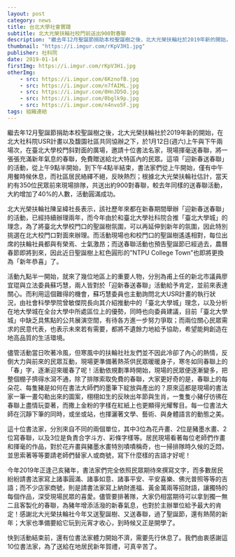 ```yaml
---
layout: post
category: news
title: 台北大學社會實踐
subtitle: 北大光榮扶輪社校門前送出900對春聯
description: "繼去年12月聖誕節捐助本校聖誕樹之後，北大光榮扶輪社於2019年新的開始，在北大社科院USR計畫以及馥園社區共同協辦之下，於1月12日(週六)上午與下午兩場次，在臺北大學校門斜對面的廣場，邀請十位書法名家，現場揮毫送春聯，將一張張充滿新年氣息的春聯，免費贈送給北大特區內的民眾。這項「迎新春送春聯」的活動，從上午9點半開始，到下午4點半結束，書法家們從上午開始，僅有中午用餐時候休息，而社區居民絡繹不絕，反映熱烈；根據北大光榮扶輪社估計，當天約有350位民眾前來現場排隊，共送出約900對春聯，較去年同樣的送春聯活動，大約增加了40%的人數，活動圓滿成功。..."
thumbnail: "https://i.imgur.com/rKpV3H1.jpg"
publisher: 社科院
date: 2019-01-14
firstImg: https://i.imgur.com/rKpV3H1.jpg
otherImg:
    - src: https://i.imgur.com/6KznofB.jpg
    - src: https://i.imgur.com/n7fAIML.jpg
    - src: https://i.imgur.com/0HnJD5O.jpg
    - src: https://i.imgur.com/0bglk9p.jpg
    - src: https://i.imgur.com/n4nvo5F.jpg
tags: 組織連結
---
```


繼去年12月聖誕節捐助本校聖誕樹之後，北大光榮扶輪社於2019年新的開始，在北大社科院USR計畫以及馥園社區共同協辦之下，於1月12日(週六)上午與下午兩場次，在臺北大學校門斜對面的廣場，邀請十位書法名家，現場揮毫送春聯，將一張張充滿新年氣息的春聯，免費贈送給北大特區內的民眾。這項「迎新春送春聯」的活動，從上午9點半開始，到下午4點半結束，書法家們從上午開始，僅有中午用餐時候休息，而社區居民絡繹不絕，反映熱烈；根據北大光榮扶輪社估計，當天約有350位民眾前來現場排隊，共送出約900對春聯，較去年同樣的送春聯活動，大約增加了40%的人數，活動圓滿成功。

北大光榮扶輪社陳呈緯社長表示，該社歷年來都在新春期間舉辦「迎新春送春聯」的活動，已經持續辦理兩年，而今年由於和臺北大學社科院合推「臺北大學城」的理念，為了將臺北大學校門口的聖誕樹氛圍，可以再延伸到新年的氛圍，因此特別挑選在北大校門口對面來辦理。而活動現場也和校門口的聖誕樹遙遙相對，每位出席的扶輪社員都與有榮焉、士氣激昂；而送春聯活動也預告聖誕節已經過去，農曆春節即將到來，因此近日聖誕樹上紅色圓形的”NTPU College Town”也即將更換為「新年恭喜」了。

活動九點半一開始，就來了幾位地區上的重要人物，分別為甫上任的新北市議員廖宜琨與立法委員蘇巧慧，兩人皆對於「迎新春送春聯」活動給予肯定，並前來表達關心。而利用這個難得的機會，蘇巧慧委員也主動詢問北大USR計畫的執行狀況，由社會科學學院曾敏傑院長向其介紹推動中的「臺北大學城」理念，以及分析在地大學城在全台大學中所處區位上的優勢，同時也向委員建議，目前「臺北大學城」中缺乏具焦點的公共展演空間，有待各方進一步努力爭取；而兩位關心民眾需求的民意代表，也表示未來若有需要，都將不遺餘力地給予協助，希望能夠創造在地高品質的生活環境。

儘管活動當日吹著冷風，但寒風中的扶輪社社友們並不因此冷卻了內心的熱情，反倒大力與前來的民眾互動，現場更準備著熱茶供民眾暖暖身子，寒冬如同春聯上的「春」字，逐漸迎來暖春了呢！活動依規劃準時開始，現場的民眾便逐漸變多，把整個棚子擠得水瀉不通，除了排隊索取免費的春聯，大家更好奇的是，春聯上的每朵花、每隻豬是如何在書法大師們的墨筆下綻放與產出的？原來這都是現場的書法家一筆一畫勾勒出來的圖案，栩栩如生的反映出年節與生肖，一隻隻小豬仔彷彿在春聯上盡情玩耍著，而撒上金粉的字樣在紅紙上也更顯得光耀奪目。每一位書法大師在沉靜下筆的同時，或坐或站，也揮灑著文學、藝術、與身體語言的動態之美。

這十位書法家，分別來自不同的兩個單位，其中3位為花卉畫、2位是豬墨水畫、2位寫春聯，以及3位是負責合字斗方、彩條字樣等。居民現場看著每位老師們作畫和揮毫的作品，對於花卉畫與豬墨水畫特別嘖嘖稱奇，也一掃排隊時久候的乏悶，並思索著等等要請老師們替家人或商號，寫下什麼樣的吉語才好呢！

今年2019年正逢己亥豬年，書法家們完全依照民眾期待來撰寫文字，而多數居民紛紛請書法家寫上諸事圓滿、諸事如意、諸事平安、平安喜樂、佛光普照等等的吉語；而不少店家商號，則是請書法家寫上納財進福、黃金萬兩等招財語，讓獨特的每個作品，深受現場民眾的喜愛。儘管要排著隊，大家仍相當期待可以拿到獨一無二且客製化的春聯，為豬年增添活潑的新春氣息，也對於主辦單位給予最大的肯定！感謝北大光榮扶輪社今年又送聖誕樹、又送春聯，過了聖誕節，還有熱鬧的新年；大家也準備要給它玩到元宵才收心，到時候又正是開學了。

快到活動結束前，還有位書法家體力開始不濟，需要先行休息了。我們由衷感謝這10位書法家，為了送給在地居民新年賀禮，可真辛苦了。
